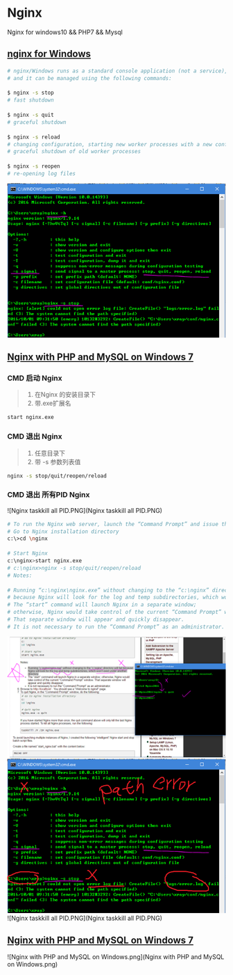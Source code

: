 # Nginx
Nginx for windows10 &amp;&amp; PHP7 &amp;&amp; Mysql 

## [nginx for Windows](http://nginx.org/en/docs/windows.html)

```sh
# nginx/Windows runs as a standard console application (not a service), 
# and it can be managed using the following commands:

$ nginx -s stop	
# fast shutdown

$ nginx -s quit	
# graceful shutdown

$ nginx -s reload	
# changing configuration, starting new worker processes with a new configuration,
# graceful shutdown of old worker processes

$ nginx -s reopen	
# re-opening log files
```

![Nginx-CMD.PNG](Nginx-CMD.PNG)

## [Nginx with PHP and MySQL on Windows 7](http://www.chanhvuong.com/2809/nginx-with-php-and-mysql-on-windows-7/)  

### CMD 启动 Nginx
> 1. 在Nginx 的安装目录下
> 2. 带.exe扩展名
```sh
start nginx.exe 
```
### CMD 退出 Nginx
> 1. 任意目录下
> 2. 带 -s 参数列表值
```sh
nginx -s stop/quit/reopen/reload 
```  
### CMD 退出 **所有PID** Nginx  
![Nginx taskkill all PID.PNG](Nginx taskkill all PID.PNG)  

```sh
# To run the Nginx web server, launch the “Command Prompt” and issue these commands:
# Go to Nginx installation directory
c:\>cd \nginx

# Start Nginx 
c:\nginx>start nginx.exe
# c:\nginx>nginx -s stop/quit/reopen/reload 
# Notes:

# Running “c:\nginx\nginx.exe” without changing to the “c:\nginx” directory will fail，
# because Nginx will look for the log and temp subdirectories, which won’t exist under another directory.
# The “start” command will launch Nginx in a separate window;
# otherwise, Nginx would take control of the current “Command Prompt” window. 
# That separate window will appear and quickly disappear.
# It is not necessary to run the “Command Prompt” as an administrator.
```
![Nginx-path-error.PNG](Nginx-path-error.PNG)  
![Nginx-start-error.PNG](Nginx-start-error.PNG)  
![Nginx taskkill all PID.PNG](Nginx taskkill all PID.PNG) 


## [Nginx with PHP and MySQL on Windows 7](http://www.chanhvuong.com/2809/nginx-with-php-and-mysql-on-windows-7/) 

![Nginx with PHP and MySQL on Windows.png](Nginx with PHP and MySQL on Windows.png)
	


